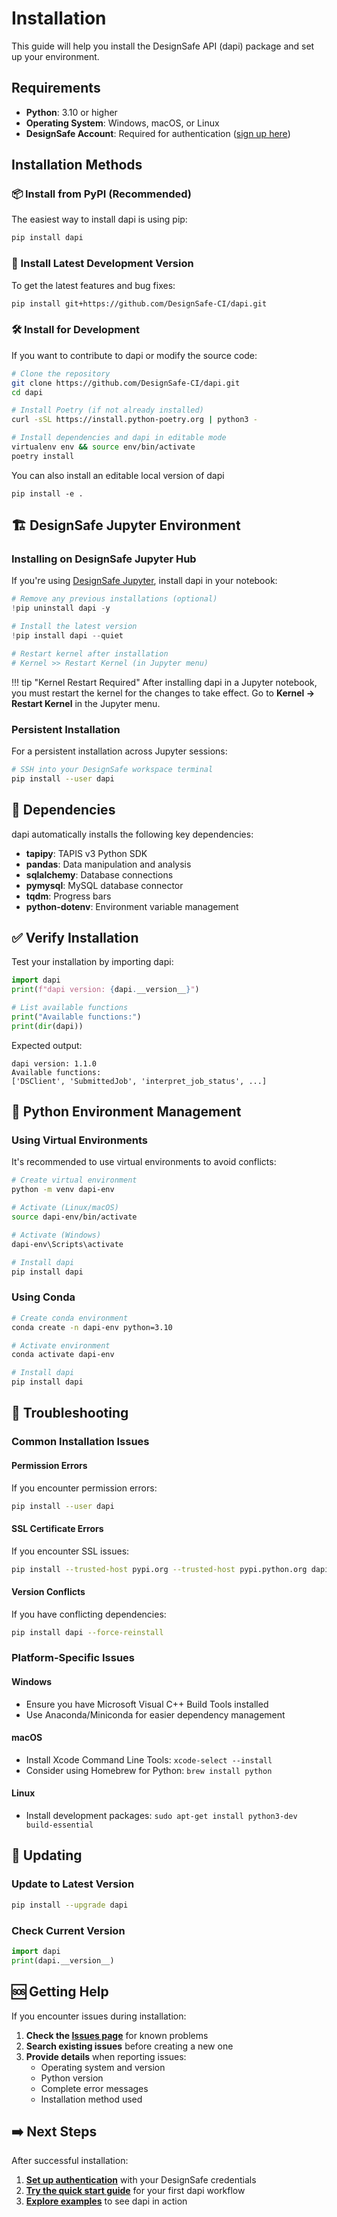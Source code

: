 # Installation

This guide will help you install the DesignSafe API (dapi) package and set up your environment.

## Requirements

- **Python**: 3.10 or higher
- **Operating System**: Windows, macOS, or Linux
- **DesignSafe Account**: Required for authentication ([sign up here](https://www.designsafe-ci.org/account/register/))

## Installation Methods

### 📦 Install from PyPI (Recommended)

The easiest way to install dapi is using pip:

```bash
pip install dapi
```

### 🔄 Install Latest Development Version

To get the latest features and bug fixes:

```bash
pip install git+https://github.com/DesignSafe-CI/dapi.git
```

### 🛠️ Install for Development

If you want to contribute to dapi or modify the source code:

```bash
# Clone the repository
git clone https://github.com/DesignSafe-CI/dapi.git
cd dapi

# Install Poetry (if not already installed)
curl -sSL https://install.python-poetry.org | python3 -

# Install dependencies and dapi in editable mode
virtualenv env && source env/bin/activate
poetry install
```

You can also install an editable local version of dapi
```
pip install -e .
```


## 🏗️ DesignSafe Jupyter Environment

### Installing on DesignSafe Jupyter Hub

If you're using [DesignSafe Jupyter](https://jupyter.designsafe-ci.org/), install dapi in your notebook:

```python
# Remove any previous installations (optional)
!pip uninstall dapi -y

# Install the latest version
!pip install dapi --quiet

# Restart kernel after installation
# Kernel >> Restart Kernel (in Jupyter menu)
```

!!! tip "Kernel Restart Required"
    After installing dapi in a Jupyter notebook, you must restart the kernel for the changes to take effect. Go to **Kernel → Restart Kernel** in the Jupyter menu.

### Persistent Installation

For a persistent installation across Jupyter sessions:

```bash
# SSH into your DesignSafe workspace terminal
pip install --user dapi
```

## 🔧 Dependencies

dapi automatically installs the following key dependencies:

- **tapipy**: TAPIS v3 Python SDK
- **pandas**: Data manipulation and analysis
- **sqlalchemy**: Database connections
- **pymysql**: MySQL database connector
- **tqdm**: Progress bars
- **python-dotenv**: Environment variable management

## ✅ Verify Installation

Test your installation by importing dapi:

```python
import dapi
print(f"dapi version: {dapi.__version__}")

# List available functions
print("Available functions:")
print(dir(dapi))
```

Expected output:
```
dapi version: 1.1.0
Available functions:
['DSClient', 'SubmittedJob', 'interpret_job_status', ...]
```

## 🐍 Python Environment Management

### Using Virtual Environments

It's recommended to use virtual environments to avoid conflicts:

```bash
# Create virtual environment
python -m venv dapi-env

# Activate (Linux/macOS)
source dapi-env/bin/activate

# Activate (Windows)
dapi-env\Scripts\activate

# Install dapi
pip install dapi
```

### Using Conda

```bash
# Create conda environment
conda create -n dapi-env python=3.10

# Activate environment
conda activate dapi-env

# Install dapi
pip install dapi
```

## 🚨 Troubleshooting

### Common Installation Issues

#### Permission Errors
If you encounter permission errors:
```bash
pip install --user dapi
```

#### SSL Certificate Errors
If you encounter SSL issues:
```bash
pip install --trusted-host pypi.org --trusted-host pypi.python.org dapi
```

#### Version Conflicts
If you have conflicting dependencies:
```bash
pip install dapi --force-reinstall
```

### Platform-Specific Issues

#### Windows
- Ensure you have Microsoft Visual C++ Build Tools installed
- Use Anaconda/Miniconda for easier dependency management

#### macOS
- Install Xcode Command Line Tools: `xcode-select --install`
- Consider using Homebrew for Python: `brew install python`

#### Linux
- Install development packages: `sudo apt-get install python3-dev build-essential`

## 🔄 Updating

### Update to Latest Version
```bash
pip install --upgrade dapi
```

### Check Current Version
```python
import dapi
print(dapi.__version__)
```

## 🆘 Getting Help

If you encounter issues during installation:

1. **Check the [Issues page](https://github.com/DesignSafe-CI/dapi/issues)** for known problems
2. **Search existing issues** before creating a new one
3. **Provide details** when reporting issues:
   - Operating system and version
   - Python version
   - Complete error messages
   - Installation method used

## ➡️ Next Steps

After successful installation:

1. **[Set up authentication](authentication.md)** with your DesignSafe credentials
2. **[Try the quick start guide](quickstart.md)** for your first dapi workflow
3. **[Explore examples](examples/mpm.md)** to see dapi in action